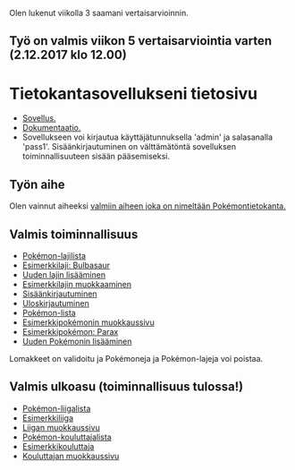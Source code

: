 Olen lukenut viikolla 3 saamani vertaisarvioinnin.

## Työ on valmis viikon 5 vertaisarviointia varten (2.12.2017 klo 12.00)

# Tietokantasovellukseni tietosivu
* [Sovellus.](http://tjkarkka.users.cs.helsinki.fi/tsoha)
* [Dokumentaatio.](https://github.com/Zeick/Tsoha-Bootstrap/tree/master/doc/dokumentaatio.pdf)
* Sovellukseen voi kirjautua käyttäjätunnuksella 'admin' ja salasanalla 'pass1'. Sisäänkirjautuminen on välttämätöntä sovelluksen toiminnallisuuteen sisään pääsemiseksi.

## Työn aihe

Olen vainnut aiheeksi [valmiin aiheen joka on nimeltään Pokémontietokanta.](http://advancedkittenry.github.io/suunnittelu_ja_tyoymparisto/aiheet/Pokemon-kanta.html) 

## Valmis toiminnallisuus
* [Pokémon-lajilista](http://tjkarkka.users.cs.helsinki.fi/tsoha/laji)
* [Esimerkkilaji: Bulbasaur](http://tjkarkka.users.cs.helsinki.fi/tsoha/laji/1)
* [Uuden lajin lisääminen](http://tjkarkka.users.cs.helsinki.fi/tsoha/laji/new)
* [Esimerkkilajin muokkaaminen](http://tjkarkka.users.cs.helsinki.fi/tsoha/laji/1/edit)
* [Sisäänkirjautuminen](http://tjkarkka.users.cs.helsinki.fi/tsoha/login)
* [Uloskirjautuminen](http://tjkarkka.users.cs.helsinki.fi/tsoha/logout)
* [Pokémon-lista](http://tjkarkka.users.cs.helsinki.fi/tsoha/poke)
* [Esimerkkipokémonin muokkaussivu](http://tjkarkka.users.cs.helsinki.fi/tsoha/poke/4/edit)
* [Esimerkkipokémon: Parax](http://tjkarkka.users.cs.helsinki.fi/tsoha/poke/4)
* [Uuden Pokémonin lisääminen](http://tjkarkka.users.cs.helsinki.fi/tsoha/poke/new)

Lomakkeet on validoitu ja Pokémoneja ja Pokémon-lajeja voi poistaa.

## Valmis ulkoasu (toiminnallisuus tulossa!)
* [Pokémon-liigalista](http://tjkarkka.users.cs.helsinki.fi/tsoha/liiga)
* [Esimerkkiliiga](http://tjkarkka.users.cs.helsinki.fi/tsoha/liiga/1)
* [Liigan muokkaussivu](http://tjkarkka.users.cs.helsinki.fi/tsoha/liiga_edit)
* [Pokémon-kouluttajalista](http://tjkarkka.users.cs.helsinki.fi/tsoha/kouluttaja)
* [Esimerkkikouluttaja](http://tjkarkka.users.cs.helsinki.fi/tsoha/kouluttaja/1)
* [Kouluttajan muokkaussivu](http://tjkarkka.users.cs.helsinki.fi/tsoha/kouluttaja_edit)
